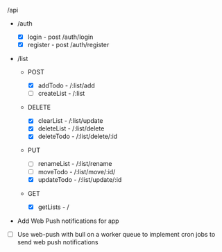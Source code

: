 /api

-   /auth

    -   [x] login - post /auth/login
    -   [x] register - post /auth/register

-   /list

    -   POST

        -   [x] addTodo - /:list/add
        -   [ ] createList - /:list

    -   DELETE

        -   [x] clearList - /:list/update
        -   [x] deleteList - /:list/delete
        -   [x] deleteTodo - /:list/delete/:id

    -   PUT

        -   [ ] renameList - /:list/rename
        -   [ ] moveTodo - /:list/move/:id/
        -   [x] updateTodo - /:list/update/:id

    -   GET

        -   [x] getLists - /

-   Add Web Push notifications for app

-   [ ] Use web-push with bull on a worker queue to implement cron jobs to send web push notifications

